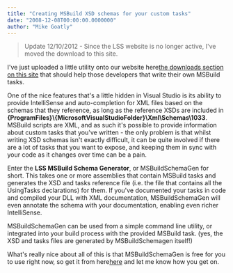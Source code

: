 ```yaml
---
title: "Creating MSBuild XSD schemas for your custom tasks"
date: "2008-12-08T00:00:00.0000000"
author: "Mike Goatly"
---
```


> Update 12/10/2012 \- Since the LSS website is no longer active\, I've moved the download to this site\.

I've just uploaded a little utility onto our website here[the downloads section on this site](http://www.goatly.net/Downloads/MSBuildSchemaGen) that should help those developers that write their own MSBuild tasks\.

One of the nice features that's a little hidden in Visual Studio is its ability to provide IntelliSense and auto\-completion for XML files based on the schemas that they reference\, as long as the reference XSDs are included in **\{ProgramFiles\}\\\{MicrosoftVisualStudioFolder\}\\Xml\\Schemas\\1033**\. MSBuild scripts are XML\, and as such it's possible to provide information about custom tasks that you've written \- the only problem is that whilst writing XSD schemas isn't exactly difficult\, it can be quite involved if there are a lot of tasks that you want to expose\, and keeping them in sync with your code as it changes over time can be a pain\.

Enter the **LSS MSBuild Schema Generator**\, or MSBuildSchemaGen for short\. This takes one or more assemblies that contain MSBuild tasks and generates the XSD and tasks reference file \(i\.e\. the file that contains all the UsingTasks declarations\) for them\. If you've documented your tasks in code and compiled your DLL with XML documentation\, MSBuildSchemaGen will even annotate the schema with your documentation\, enabling even richer IntelliSense\.

MSBuildSchemaGen can be used from a simple command line utility\, or integrated into your build process with the provided MSBuild task\. \(yes\, the XSD and tasks files are generated by MSBuildSchemagen itself\!\)

What's really nice about all of this is that MSBuildSchemaGen is free for you to use right now\, so get it from here[here](http://www.goatly.net/Downloads/MSBuildSchemaGen) and let me know how you get on\.

